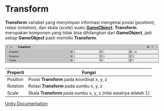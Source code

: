# Transform

**Transform** variabel yang menyimpan informasi mengenai posisi (*position*), rotasi (*rotation*), 
dan skala (*scale*) suatu [**GameObject**](https://github.com/XnoahR/ITClubGameDev/blob/main/ScriptMaterial/Game%20Object.md). **Transform** merupakan komponen yang tidak bisa 
dihilangkan dari **GameObject**, jadi setiap **GameObject** pasti memiliki **Transform**.

![Transform Image](https://github.com/XnoahR/ITClubGameDev/blob/main/ScriptMaterial/Pictures/TransformExample4.png)

|Properti   |Fungsi                                                           |
|-----------|-----------------------------------------------------------------|
|Position   |Posisi **Transform** pada koordinat x, y, z                      |
|Rotation   |Rotasi **Transform** pada sumbu x, y, z                          |     
|Scale      |Skala **Transform** pada sumbu x, y, z (nilai awalnya adalah 1)  |

[Unity Documentation](file:///D:/APP/Unity/Hub/Editor/2020.1.4f1/Editor/Data/Documentation/en/Manual/class-Transform.html)
